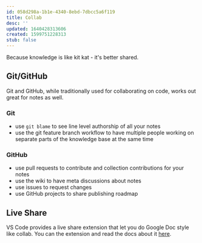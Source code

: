 ```yaml
---
id: 058d298a-1b1e-4340-8ebd-7dbcc5a6f119
title: Collab
desc: ''
updated: 1640428313606
created: 1599751228313
stub: false
---
```

Because knowledge is like kit kat - it's better shared. 

## Git/GitHub

Git and GitHub, while traditionally used for collaborating on code, works out great for notes as well. 

### Git

- use `git blame` to see line level authorship of all your notes
- use the git feature branch workflow to have multiple people working on separate parts of the knowledge base at the same time

### GitHub

- use pull requests to contribute and collection contributions for your notes
- use the wiki to have meta discussions about notes
- use issues to request changes
- use GitHub projects to share publishing roadmap

## Live Share

VS Code provides a live share extension that let you do Google Doc style like collab. You can the extension and read the docs about it [here](https://visualstudio.microsoft.com/services/live-share/).

